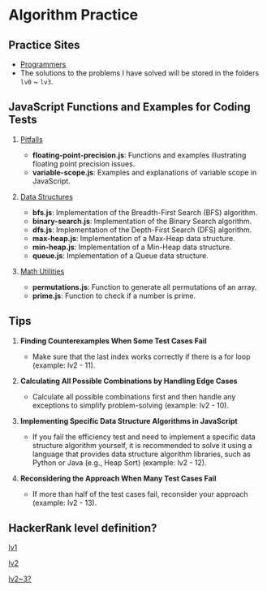 # Algorithm Practice

## Practice Sites
- [Programmers](https://school.programmers.co.kr/learn/challenges?order=recent)
- The solutions to the problems I have solved will be stored in the folders `lv0` ~ `lv3`.

## JavaScript Functions and Examples for Coding Tests
1. [Pitfalls](./00_pitfalls)
    - **floating-point-precision.js**: Functions and examples illustrating floating point precision issues.
    - **variable-scope.js**: Examples and explanations of variable scope in JavaScript.

2. [Data Structures](./01_data-structures)
    - **bfs.js**: Implementation of the Breadth-First Search (BFS) algorithm.
    - **binary-search.js**: Implementation of the Binary Search algorithm.
    - **dfs.js**: Implementation of the Depth-First Search (DFS) algorithm.
    - **max-heap.js**: Implementation of a Max-Heap data structure.
    - **min-heap.js**: Implementation of a Min-Heap data structure.
    - **queue.js**: Implementation of a Queue data structure.

3. [Math Utilities](./02_math-utilities)
    - **permutations.js**: Function to generate all permutations of an array.
    - **prime.js**: Function to check if a number is prime.

## Tips
1. **Finding Counterexamples When Some Test Cases Fail**
    - Make sure that the last index works correctly if there is a for loop (example: lv2 - 11).

2. **Calculating All Possible Combinations by Handling Edge Cases**
    - Calculate all possible combinations first and then handle any exceptions to simplify problem-solving (example: lv2 - 10).

3. **Implementing Specific Data Structure Algorithms in JavaScript**
    - If you fail the efficiency test and need to implement a specific data structure algorithm yourself, it is recommended to solve it using a language that provides data structure algorithm libraries, such as Python or Java (e.g., Heap Sort) (example: lv2 - 12).

4. **Reconsidering the Approach When Many Test Cases Fail**
    - If more than half of the test cases fail, reconsider your approach (example: lv2 - 13).


## HackerRank level definition?
[lv1](https://www.hackerrank.com/domains/algorithms?filters%5Bdifficulty%5D%5B%5D=easy&filters%5Bsubdomains%5D%5B%5D=implementation&filters%5Bsubdomains%5D%5B%5D=strings&filters%5Bsubdomains%5D%5B%5D=arrays-and-sorting&filters%5Bsubdomains%5D%5B%5D=search&filters%5Bsubdomains%5D%5B%5D=graph-theory&filters%5Bsubdomains%5D%5B%5D=greedy&filters%5Bsubdomains%5D%5B%5D=dynamic-programming&filters%5Bsubdomains%5D%5B%5D=constructive-algorithms&filters%5Bsubdomains%5D%5B%5D=bit-manipulation&filters%5Bsubdomains%5D%5B%5D=recursion&filters%5Bsubdomains%5D%5B%5D=game-theory&filters%5Bsubdomains%5D%5B%5D=np-complete-problems&filters%5Bsubdomains%5D%5B%5D=algo-debugging)

[lv2](https://www.hackerrank.com/domains/algorithms?filters%5Bskills%5D%5B%5D=Problem%20Solving%20%28Basic%29&filters%5Bsubdomains%5D%5B%5D=implementation&filters%5Bsubdomains%5D%5B%5D=strings&filters%5Bsubdomains%5D%5B%5D=arrays-and-sorting&filters%5Bsubdomains%5D%5B%5D=search&filters%5Bsubdomains%5D%5B%5D=graph-theory&filters%5Bsubdomains%5D%5B%5D=greedy&filters%5Bsubdomains%5D%5B%5D=dynamic-programming&filters%5Bsubdomains%5D%5B%5D=constructive-algorithms&filters%5Bsubdomains%5D%5B%5D=bit-manipulation&filters%5Bsubdomains%5D%5B%5D=recursion&filters%5Bsubdomains%5D%5B%5D=game-theory&filters%5Bsubdomains%5D%5B%5D=np-complete-problems&filters%5Bsubdomains%5D%5B%5D=algo-debugging&filters%5Bdifficulty%5D%5B%5D=medium)

[lv2~3?](https://www.hackerrank.com/domains/algorithms?filters%5Bskills%5D%5B%5D=Problem%20Solving%20%28Intermediate%29&filters%5Bdifficulty%5D%5B%5D=medium)